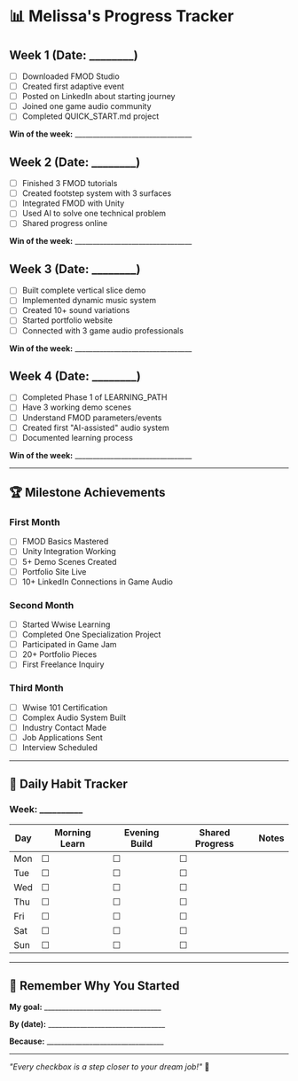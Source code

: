 # 📊 Melissa's Progress Tracker

## Week 1 (Date: ________)
- [ ] Downloaded FMOD Studio
- [ ] Created first adaptive event
- [ ] Posted on LinkedIn about starting journey
- [ ] Joined one game audio community
- [ ] Completed QUICK_START.md project

**Win of the week:** _________________________________

## Week 2 (Date: ________)
- [ ] Finished 3 FMOD tutorials
- [ ] Created footstep system with 3 surfaces
- [ ] Integrated FMOD with Unity
- [ ] Used AI to solve one technical problem
- [ ] Shared progress online

**Win of the week:** _________________________________

## Week 3 (Date: ________)
- [ ] Built complete vertical slice demo
- [ ] Implemented dynamic music system
- [ ] Created 10+ sound variations
- [ ] Started portfolio website
- [ ] Connected with 3 game audio professionals

**Win of the week:** _________________________________

## Week 4 (Date: ________)
- [ ] Completed Phase 1 of LEARNING_PATH
- [ ] Have 3 working demo scenes
- [ ] Understand FMOD parameters/events
- [ ] Created first "AI-assisted" audio system
- [ ] Documented learning process

**Win of the week:** _________________________________

---

## 🏆 Milestone Achievements

### First Month
- [ ] FMOD Basics Mastered
- [ ] Unity Integration Working
- [ ] 5+ Demo Scenes Created
- [ ] Portfolio Site Live
- [ ] 10+ LinkedIn Connections in Game Audio

### Second Month  
- [ ] Started Wwise Learning
- [ ] Completed One Specialization Project
- [ ] Participated in Game Jam
- [ ] 20+ Portfolio Pieces
- [ ] First Freelance Inquiry

### Third Month
- [ ] Wwise 101 Certification
- [ ] Complex Audio System Built
- [ ] Industry Contact Made
- [ ] Job Applications Sent
- [ ] Interview Scheduled

---

## 💪 Daily Habit Tracker

### Week: __________

| Day | Morning Learn | Evening Build | Shared Progress | Notes |
|-----|--------------|---------------|-----------------|-------|
| Mon | ☐ | ☐ | ☐ | |
| Tue | ☐ | ☐ | ☐ | |
| Wed | ☐ | ☐ | ☐ | |
| Thu | ☐ | ☐ | ☐ | |
| Fri | ☐ | ☐ | ☐ | |
| Sat | ☐ | ☐ | ☐ | |
| Sun | ☐ | ☐ | ☐ | |

---

## 🎯 Remember Why You Started

**My goal:** _________________________________

**By (date):** _________________________________

**Because:** _________________________________

---

*"Every checkbox is a step closer to your dream job!"* 🚀
